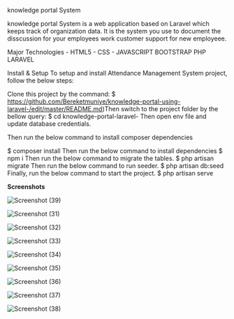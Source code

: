 knowledge portal  System


knowledge portal  System is a web application based on Laravel which keeps track of organization data. It is the system you use to document the disscussion for your employees work customer support for new employeee.

Major Technologies
    - HTML5
    - CSS
    - JAVASCRIPT
        BOOTSTRAP
        PHP
        LARAVEL


 Install & Setup
To setup and install Attendance Management System project, follow the below steps:

Clone this project by the command:
$ https://github.com/Bereketmuniye/knowledge-portal-using-laravel-/edit/master/README.md)Then switch to the project folder by the bellow query:
$ cd knowledge-portal-laravel-
Then open env file and update database credentials.

Then run the below command to install composer dependencies

$ composer install
Then run the below command to install dependencies
$ npm i
Then run the below command to migrate the tables.
$ php artisan migrate 
Then run the below command to run seeder.
$ php artisan db:seed 
Finally, run the below command to start the project.
$ php artisan serve



**Screenshots**

![Screenshot (39)](https://github.com/Bereketmuniye/knowledge-portal-using-laravel-/assets/107196062/d7087ab8-9cda-440b-aef5-d89d404eb5af)


![Screenshot (31)](https://github.com/Bereketmuniye/knowledge-portal-using-laravel-/assets/107196062/9f2f85bb-bab0-4ae9-8ffb-bbfb07b52aa6)


![Screenshot (32)](https://github.com/Bereketmuniye/knowledge-portal-using-laravel-/assets/107196062/8f13b0fe-e685-4c86-9222-f3db3e6d71a6)


![Screenshot (33)](https://github.com/Bereketmuniye/knowledge-portal-using-laravel-/assets/107196062/930c3571-06c2-4a0e-a60c-4a71e4e3a126)


![Screenshot (34)](https://github.com/Bereketmuniye/knowledge-portal-using-laravel-/assets/107196062/10d93b25-caf6-419d-a237-90e3526eced0)


![Screenshot (35)](https://github.com/Bereketmuniye/knowledge-portal-using-laravel-/assets/107196062/9e0310d9-002e-4fe9-b11e-3600bc5fba72)


![Screenshot (36)](https://github.com/Bereketmuniye/knowledge-portal-using-laravel-/assets/107196062/aa6276c7-6791-451b-9efe-e6547856e334)


![Screenshot (37)](https://github.com/Bereketmuniye/knowledge-portal-using-laravel-/assets/107196062/84b84775-76b1-4a4d-ab62-1b7ef36283d9)


![Screenshot (38)](https://github.com/Bereketmuniye/knowledge-portal-using-laravel-/assets/107196062/c3bc64e7-f6a4-4b24-93d8-dcb5be997cab)

















